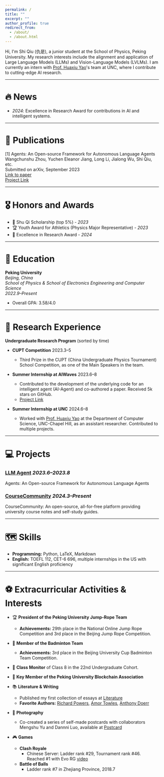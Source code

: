 ```yaml
---
permalink: /
title: ""
excerpt: ""
author_profile: true
redirect_from: 
  - /about/
  - /about.html
---
```


<span class='anchor' id='about-me'></span>

Hi, I'm Shi Qiu (仇是), a junior student at the School of Physics, Peking University. My research interests include the alignment and application of Large Language Models (LLMs) and Vision-Language Models (LVLMs). I am currently an intern with [Prof. Huaxiu Yao](https://www.huaxiuyao.io)'s team at UNC, where I contribute to cutting-edge AI research.

---

# 🔥 News
- *2024*: Excellence in Research Award for contributions in AI and intelligent systems.

---

# 📝 Publications

[1] Agents: An Open-source Framework for Autonomous Language Agents  
Wangchunshu Zhou, Yuchen Eleanor Jiang, Long Li, Jialong Wu, Shi Qiu, etc.  
Submitted on arXiv, September 2023  
[Link to paper](https://arxiv.org/abs/2309.07870)  
[Project Link](https://github.com/aiwaves-cn/agents)

---

# 🎖 Honors and Awards

- 🏅 Shu Qi Scholarship (top 5%) - *2023*  
- 🏆 Youth Award for Athletics (Physics Major Representative) - *2023*  
- 🥇 Excellence in Research Award - *2024*

---

# 📖 Education

**Peking University**  
*Beijing, China*  
*School of Physics & School of Electronics Engineering and Computer Science*  
*2022.9–Present*  
- Overall GPA: 3.58/4.0

---

# 💼 Research Experience

**Undergraduate Research Program** (sorted by time)

- **CUPT Competition** 2023.3–5  
  - Third Prize in the CUPT (China Undergraduate Physics Tournament) School Competition, as one of the Main Speakers in the team.

- **Summer Internship at AIWaves** 2023.6–8  
  - Contributed to the development of the underlying code for an intelligent agent (AI-Agent) and co-authored a paper. Received 5k stars on GitHub.  
  - [Project Link](https://github.com/aiwaves-cn/agents)

- **Summer Internship at UNC** 2024.6–8  
  - Worked with [Prof. Huaxiu Yao](https://www.huaxiuyao.io) at the Department of Computer Science, UNC-Chapel Hill, as an assistant researcher. Contributed to multiple projects.

---

# 💻 Projects

### [LLM Agent](https://github.com/aiwaves-cn/agents) *2023.6–2023.8*  
Agents: An Open-source Framework for Autonomous Language Agents

### [CourseCommunity](https://github.com/StephenQSstarThomas/CourseCommunity) *2024.3–Present*  
CourseCommunity: An open-source, all-for-free platform providing university course notes and self-study guides.

---

# 🗺️ Skills
- **Programming:** Python, LaTeX, Markdown  
- **English:** TOEFL 112, CET-6 696, multiple internships in the US with significant English proficiency

---

# ⚽ Extracurricular Activities & Interests

- 🏆 **President of the Peking University Jump-Rope Team**  
  - **Achievements:** 29th place in the National Online Jump Rope Competition and 3rd place in the Beijing Jump Rope Competition.
  
- 🏸 **Member of the Badminton Team**  
  - **Achievements:** 3rd place in the Beijing University Cup Badminton Team Competition.

- 🏫 **Class Monitor** of Class 8 in the 22nd Undergraduate Cohort.  

- 🔗 **Key Member of the Peking University Blockchain Association**

- 📚 **Literature & Writing**  
  - Published my first collection of essays at [Literature](https://github.com/StephenQSstarThomas/Literature)  
  - **Favorite Authors:** [Richard Powers](https://richardpowers.net), [Amor Towles](https://www.amortowles.com), [Anthony Doerr](https://www.anthonydoerr.com)

- 📸 **Photography**  
  - Co-created a series of self-made postcards with collaborators Mengshu Yu and Dannni Luo, available at [Postcard](https://github.com/StephenQSstarThomas/Postcards)

- 🎮 **Games**  
  - **Clash Royale**  
    - Chinese Server: Ladder rank #29, Tournament rank #46. Reached #1 with Evo RG [video](https://www.bilibili.com/video/BV1CS411K7nU)
  - **Battle of Balls**  
    - Ladder rank #7 in Zhejiang Province, 2018.7
